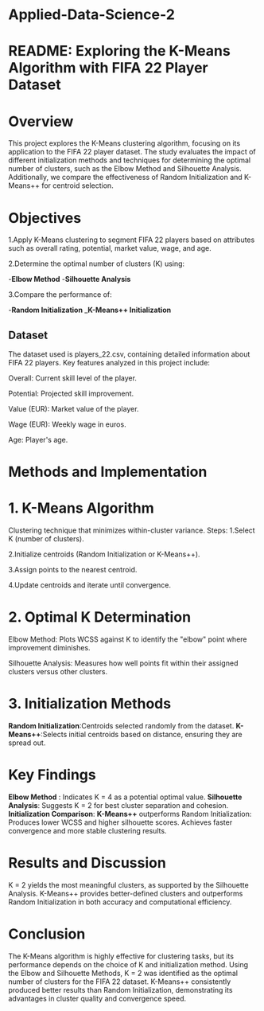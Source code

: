 # Applied-Data-Science-2
# README: Exploring the K-Means Algorithm with FIFA 22 Player Dataset
# Overview
This project explores the K-Means clustering algorithm, focusing on its application to the FIFA 22 player dataset. The study evaluates the impact of different initialization methods and techniques for determining the optimal number of clusters, such as the Elbow Method and Silhouette Analysis. Additionally, we compare the effectiveness of Random Initialization and K-Means++ for centroid selection.
# Objectives
1.Apply K-Means clustering to segment FIFA 22 players based on attributes such as overall rating, potential, market value, wage, and age.

2.Determine the optimal number of clusters (K) using:

-**Elbow Method**
-**Silhouette Analysis**

3.Compare the performance of:

-**Random Initialization**
_**K-Means++ Initialization**
## Dataset
The dataset used is players_22.csv, containing detailed information about FIFA 22 players. Key features analyzed in this project include:

Overall: Current skill level of the player.

Potential: Projected skill improvement.

Value (EUR): Market value of the player.

Wage (EUR): Weekly wage in euros.

Age: Player's age.

# Methods and Implementation
# 1. K-Means Algorithm
 Clustering technique that minimizes within-cluster variance.
Steps:
1.Select K (number of clusters).

2.Initialize centroids (Random Initialization or K-Means++).

3.Assign points to the nearest centroid.

4.Update centroids and iterate until convergence.

# 2. Optimal K Determination

Elbow Method: Plots WCSS against K to identify the "elbow" point where improvement diminishes.

Silhouette Analysis: Measures how well points fit within their assigned clusters versus other clusters.

# 3. Initialization Methods

**Random Initialization**:Centroids selected randomly from the dataset.
**K-Means++**:Selects initial centroids based on distance, ensuring they are spread out.
# Key Findings
**Elbow Method** : Indicates K = 4 as a potential optimal value.
**Silhouette Analysis**: Suggests K = 2 for best cluster separation and cohesion.
**Initialization Comparison**:
**K-Means++** outperforms Random Initialization:
Produces lower WCSS and higher silhouette scores.
Achieves faster convergence and more stable clustering results.

# Results and Discussion
K = 2 yields the most meaningful clusters, as supported by the Silhouette Analysis.
K-Means++ provides better-defined clusters and outperforms Random Initialization in both accuracy and computational efficiency.

# Conclusion
The K-Means algorithm is highly effective for clustering tasks, but its performance depends on the choice of K and initialization method. Using the Elbow and Silhouette Methods, K = 2 was identified as the optimal number of clusters for the FIFA 22 dataset. K-Means++ consistently produced better results than Random Initialization, demonstrating its advantages in cluster quality and convergence speed.

